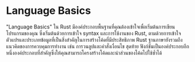 # Language Basics

"Language Basics" ใน Rust มีองค์ประกอบพื้นฐานที่คุณต้องเข้าใจเพื่อเริ่มต้นการเขียนโปรแกรมของคุณ ซึ่งเริ่มต้นด้วยการเข้าใจ syntax และการใช้งานของ Rust, ตามด้วยการเข้าใจตัวแปรและประเภทข้อมูลที่เป็นสิ่งสำคัญในการสร้างโค้ดที่มีประสิทธิภาพ Rust ฐานภาษายังรวมถึงแนวคิดของการควบคุมการทำงาน เช่น การวนลูปและคำสั่งเงื่อนไข สุดท้าย ฟังก์ชันเป็นองค์ประกอบอีกหนึ่งองค์ประกอบที่สำคัญซึ่งให้คุณสามารถโครงสร้างโค้ดและนำส่วนของโค้ดไปใช้ซ้ำได้